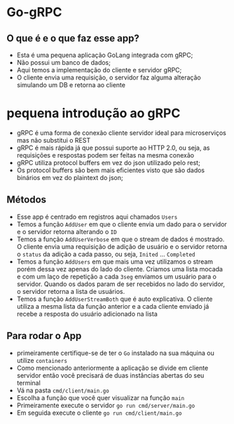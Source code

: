 # Go-gRPC

## O que é e o que faz esse app?

- Esta é uma pequena aplicação GoLang integrada com gRPC;
- Não possui um banco de dados;
- Aqui temos a implementação do cliente e servidor gRPC;
- O cliente envia uma requisição, o servidor faz alguma alteração simulando um DB e retorna ao cliente

# pequena introdução ao gRPC 

- gRPC é uma forma de conexão cliente servidor ideal para microserviços mas não substitui o REST
- gRPC é mais rápida já que possui suporte ao HTTP 2.0, ou seja, as requisições e respostas podem ser feitas na mesma conexão
- gRPC utiliza protocol buffers em vez do json utilizado pelo rest;
- Os protocol buffers são bem mais eficientes visto que são dados binários em vez do plaintext do json;

## Métodos

- Esse app é centrado em registros aqui chamados `Users`
- Temos a função `AddUser` em que o cliente envia um dado para o servidor e o servidor retorna alterando o `ID`
- Temos a função `AddUserVerbose` em que o stream de dados é mostrado. O cliente envia uma requisição de adição de usuário e o servidor retorna o `status` da adição a cada passo, ou seja, `Inited` ... `Completed`
- Temos a função `AddUsers` em que mais uma vez utilizamos o stream porém dessa vez apenas do lado do cliente. Criamos uma lista mocada e com um laço de repetição a cada `3seg` enviamos um usuário para o servidor. Quando os dados param de ser recebidos no lado do servidor, o servidor retorna a lista de usuários.
- Temos a função `AddUserStreamBoth` que é auto explicativa. O cliente utiliza a mesma lista da função anterior e a cada cliente enviado já recebe a resposta do usuário adicionado na lista

## Para rodar o App

- primeiramente certifique-se de ter o `Go` instalado na sua máquina ou utilize `containers`
- Como mencionado anteriormente a aplicação se divide em cliente servidor então você precisará de duas instâncias abertas do seu terminal
- Vá na pasta `cmd/client/main.go`
- Escolha a função que você quer visualizar na função `main`
- Primeiramente execute o servidor `go run cmd/server/main.go`
- Em seguida execute o cliente `go run cmd/client/main.go`
